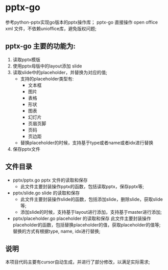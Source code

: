 # pptx-go 

参考python-pptx实现go版本的pptx操作库；
pptx-go 直接操作 open office xml 文件，不依赖unioffice库，避免版权问题;

## pptx-go 主要的功能为:
1. 读取pptx模版
2. 使用pptx母版中的layout添加 slide
3. 读取slide中的placeholder，并替换为对应的值;
    - 支持的placeholder类型有:
        - 文本框
        - 图片
        - 表格
        - 形状
        - 图表
        - 幻灯片
        - 页眉页脚
        - 页码
        - 页边距
    - 替换placeholder的时候，支持基于type或者name或者idx进行替换
4. 保存pptx文件

## 文件目录
- pptx/pptx.go  pptx 文件的读取和保存
    - 此文件主要封装操作pptx的函数，包括读取pptx，保存pptx等;
- pptx/slide.go  slide 的读取和保存
    - 此文件主要封装操作slide的函数，包括添加slide，删除slide，获取slide等;
    - 添加slide的时候，支持基于layout进行添加，支持基于master进行添加;
- pptx/placeholder.go placeholder 的读取和保存
    此文件主要封装操作placeholder的函数，包括替换placeholder的值，获取placeholder的值等;
    替换的方式有根据type, name, idx进行替换;

## 说明

本项目代码主要有cursor自动生成，并进行了部分修改，以满足实际需求;
